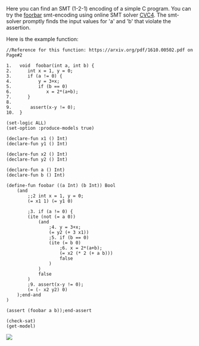 
Here you can find an SMT (1-2-1) encoding of a simple C program.
You can try the [foorbar](https://github.com/mfarif/foobar/blob/main/foobar.smt2) smt-encoding using online SMT solver [CVC4](https://cvc4.github.io/app/). 
The smt-solver promptly finds the input values for 'a' and 'b' that violate the assertion.

Here is the example function:

```
//Reference for this function: https://arxiv.org/pdf/1610.00502.pdf on Page#2

1.   void  foobar(int a, int b) {
2.      int x = 1, y = 0;
3.      if (a != 0) {
4.          y = 3+x;
5.          if (b == 0)
6.             x = 2*(a+b);
7.      }
8.      
9.       assert(x-y != 0);
10.  }

```

```
(set-logic ALL)
(set-option :produce-models true)

(declare-fun x1 () Int)
(declare-fun y1 () Int)

(declare-fun x2 () Int)
(declare-fun y2 () Int)

(declare-fun a () Int)
(declare-fun b () Int)

(define-fun foobar ((a Int) (b Int)) Bool
    (and 
        ;;2 int x = 1, y = 0;
        (= x1 1) (= y1 0)
        
        ;3. if (a != 0) {
        (ite (not (= a 0))
            (and
                ;4. y = 3+x;
                (= y2 (+ 3 x1))
                ;5. if (b == 0)
                (ite (= b 0)
                    ;6. x = 2*(a+b);
                    (= x2 (* 2 (+ a b)))
                    false
                )
            )
            false
        )
        ;9. assert(x-y != 0);
        (= (- x2 y2) 0)
    );end-and
)

(assert (foobar a b));end-assert

(check-sat)
(get-model)

```

![](http://farif.github.io/files/blogs/foobar/cvc4-foobar.png)
